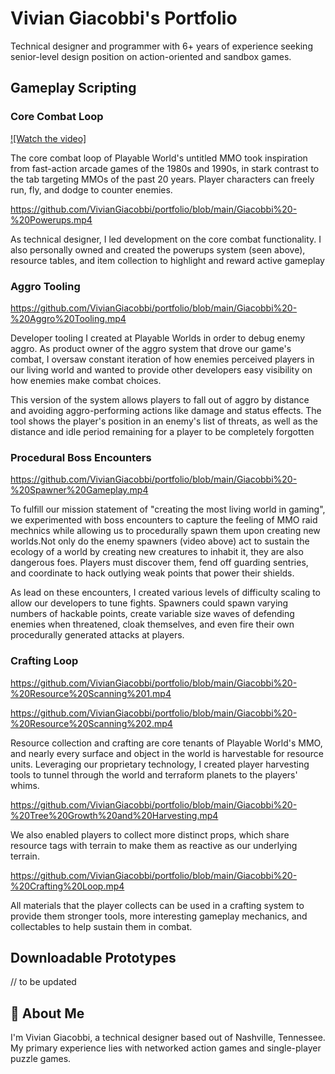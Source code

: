 # Vivian Giacobbi's Portfolio

Technical designer and programmer with 6+ years of experience seeking senior-level design position on action-oriented and sandbox games.

## Gameplay Scripting

### Core Combat Loop

[![Watch the video]](https://github.com/VivianGiacobbi/portfolio/blob/main/Giacobbi%20-%20Combat.mp4)

The core combat loop of Playable World's untitled MMO took inspiration from fast-action arcade games of the 1980s and 1990s, in stark contrast to the tab targeting MMOs of the past 20 years. Player characters can freely run, fly, and dodge to counter enemies.

https://github.com/VivianGiacobbi/portfolio/blob/main/Giacobbi%20-%20Powerups.mp4

As technical designer, I led development on the core combat functionality. I also personally owned and created the powerups system (seen above), resource tables, and item collection to highlight and reward active gameplay

### Aggro Tooling

https://github.com/VivianGiacobbi/portfolio/blob/main/Giacobbi%20-%20Aggro%20Tooling.mp4

Developer tooling I created at Playable Worlds in order to debug enemy aggro. As product owner of the aggro system that drove our game's combat, I oversaw constant iteration of how enemies perceived players in our living world and wanted to provide other developers easy visibility on how enemies make combat choices.

This version of the system allows players to fall out of aggro by distance and avoiding aggro-performing actions like damage and status effects. The tool shows the player's position in an enemy's list of threats, as well as the distance and idle period remaining for a player to be completely forgotten

### Procedural Boss Encounters

https://github.com/VivianGiacobbi/portfolio/blob/main/Giacobbi%20-%20Spawner%20Gameplay.mp4

To fulfill our mission statement of "creating the most living world in gaming", we experimented with boss encounters to capture the feeling of MMO raid mechnics while allowing us to procedurally spawn them upon creating new worlds.Not only do the enemy spawners (video above) act to sustain the ecology of a world by creating new creatures to inhabit it, they are also dangerous foes. Players must discover them, fend off guarding sentries, and coordinate to hack outlying weak points that power their shields. 

As lead on these encounters, I created various levels of difficulty scaling to allow our developers to tune fights. Spawners could spawn varying numbers of hackable points, create variable size waves of defending enemies when threatened, cloak themselves, and even fire their own procedurally generated attacks at players.

### Crafting Loop

https://github.com/VivianGiacobbi/portfolio/blob/main/Giacobbi%20-%20Resource%20Scanning%201.mp4

https://github.com/VivianGiacobbi/portfolio/blob/main/Giacobbi%20-%20Resource%20Scanning%202.mp4

Resource collection and crafting are core tenants of Playable World's MMO, and nearly every surface and object in the world is harvestable for resource units. Leveraging our proprietary technology, I created player harvesting tools to tunnel through the world and terraform planets to the players' whims.

https://github.com/VivianGiacobbi/portfolio/blob/main/Giacobbi%20-%20Tree%20Growth%20and%20Harvesting.mp4

We also enabled players to collect more distinct props, which share resource tags with terrain to make them as reactive as our underlying terrain.

https://github.com/VivianGiacobbi/portfolio/blob/main/Giacobbi%20-%20Crafting%20Loop.mp4

All materials that the player collects can be used in a crafting system to provide them stronger tools, more interesting gameplay mechanics, and collectables to help sustain them in combat.


## Downloadable Prototypes

// to be updated
## 🚀 About Me
I'm Vivian Giacobbi, a technical designer based out of Nashville, Tennessee. My primary experience lies with networked action games and single-player puzzle games.

